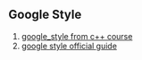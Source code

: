 ## Google Style
1. [google_style from c++ course](./google_style.pdf)
2. [google style official guide](./official_docs/official_docs.pdf)